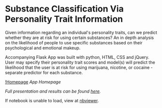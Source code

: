 # Substance Classification Via Personality Trait Information 

Given information regarding an individual's personality traits, can we predict whether they are at risk for using certain substances? 
An in depth analysis on the likelihood of people to use specific substances based on their psychological and emotional makeup.

Accompanying Flask App was built with python, HTML, CSS and jQuery. User may specify their personality trait scores and model(s) will predict the likelihood that the user is at risk for using marijuana, nicotine, or cocaine - separate predictor for each substance.

[!Homepage](https://github.com/jnlevine23/Substance_Classification_Via_Personality_Traits/blob/master/Images/app_homepage.png?raw=true "App Homepage")
*App Homepage*

_Full presentation and results can be found [here](https://github.com/jnlevine23/Substance_Classification_Via_Personality_Traits/blob/master/presentation.pdf)._

If notebook is unable to load, view at [nbviewer](https://nbviewer.jupyter.org/github/jnlevine23/Substance_Classification_Via_Personality_Traits/blob/master/data_analysis_modeling.ipynb).
